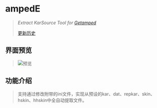 # ampedE
>*Extract KarSource Tool for [Getamped](http://bfo.sdo.com/)*
>
>[更新历史](WHATSNEW.md)
## 界面预览
> 
> ![预览](ampedZ_preview.png "ampedZ界面")
> 
## 功能介绍
>支持通过修改附带的ini文件，实现从预设的kar、dat、repkar、skin、hskin、hhskin中全自动提取文件。
>
